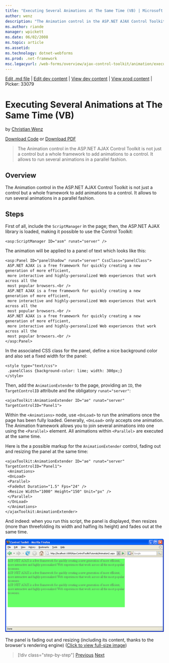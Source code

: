 ```yaml
---
title: "Executing Several Animations at The Same Time (VB) | Microsoft Docs"
author: wenz
description: "The Animation control in the ASP.NET AJAX Control Toolkit is not just a control but a whole framework to add animations to a control. It allows to run severa..."
ms.author: riande
manager: wpickett
ms.date: 06/02/2008
ms.topic: article
ms.assetid: 
ms.technology: dotnet-webforms
ms.prod: .net-framework
msc.legacyurl: /web-forms/overview/ajax-control-toolkit/animation/executing-several-animations-at-the-same-time-vb
---
```

[Edit .md file](C:\Projects\msc\dev\Msc.Www\Web.ASP\App_Data\github\web-forms\overview\ajax-control-toolkit\animation\executing-several-animations-at-the-same-time-vb.md) | [Edit dev content](http://www.aspdev.net/umbraco#/content/content/edit/24779) | [View dev content](http://docs.aspdev.net/tutorials/web-forms/overview/ajax-control-toolkit/animation/executing-several-animations-at-the-same-time-vb.html) | [View prod content](http://www.asp.net/web-forms/overview/ajax-control-toolkit/animation/executing-several-animations-at-the-same-time-vb) | Picker: 33079

Executing Several Animations at The Same Time (VB)
====================
by [Christian Wenz](https://github.com/wenz)

[Download Code](http://download.microsoft.com/download/f/9/a/f9a26acd-8df4-4484-8a18-199e4598f411/Animation2.vb.zip) or [Download PDF](http://download.microsoft.com/download/6/7/1/6718d452-ff89-4d3f-a90e-c74ec2d636a3/animation2VB.pdf)

> The Animation control in the ASP.NET AJAX Control Toolkit is not just a control but a whole framework to add animations to a control. It allows to run several animations in a parallel fashion.


## Overview

The Animation control in the ASP.NET AJAX Control Toolkit is not just a control but a whole framework to add animations to a control. It allows to run several animations in a parallel fashion.

## Steps

First of all, include the `ScriptManager` in the page; then, the ASP.NET AJAX library is loaded, making it possible to use the Control Toolkit:

    <asp:ScriptManager ID="asm" runat="server" />

The animation will be applied to a panel of text which looks like this:

    <asp:Panel ID="panelShadow" runat="server" CssClass="panelClass">
     ASP.NET AJAX is a free framework for quickly creating a new generation of more efficient,
     more interactive and highly-personalized Web experiences that work across all the
     most popular browsers.<br />
     ASP.NET AJAX is a free framework for quickly creating a new generation of more efficient,
     more interactive and highly-personalized Web experiences that work across all the
     most popular browsers.<br />
     ASP.NET AJAX is a free framework for quickly creating a new generation of more efficient,
     more interactive and highly-personalized Web experiences that work across all the
     most popular browsers.<br />
    </asp:Panel>

In the associated CSS class for the panel, define a nice background color and also set a fixed width for the panel:

    <style type="text/css">
     .panelClass {background-color: lime; width: 300px;}
    </style>

Then, add the `AnimationExtender` to the page, providing an `ID`, the `TargetControlID` attribute and the obligatory `runat="server"`:

    <ajaxToolkit:AnimationExtender ID="ae" runat="server" TargetControlID="Panel1">

Within the `<Animations>` node, use `<OnLoad>` to run the animations once the page has been fully loaded. Generally, `<OnLoad>` only accepts one animation. The Animation framework allows you to join several animations into one using the `<Parallel>` element. All animations within `<Parallel>` are executed at the same time.

Here is the a possible markup for the `AnimationExtender` control, fading out and resizing the panel at the same time:

    <ajaxToolkit:AnimationExtender ID="ae" runat="server" TargetControlID="Panel1">
     <Animations>
     <OnLoad>
     <Parallel>
     <FadeOut Duration="1.5" Fps="24" />
     <Resize Width="1000" Height="150" Unit="px" />
     </Parallel>
     </OnLoad>
     </Animations>
    </ajaxToolkit:AnimationExtender>

And indeed: when you run this script, the panel is displayed, then resizes (more than threefolding its width and halfing its height) and fades out at the same time.


[![The panel is fading out and resizing (including its content, thanks to the browser's rendering engine)](executing-several-animations-at-the-same-time-vb/_static/image2.png)](executing-several-animations-at-the-same-time-vb/_static/image1.png)

The panel is fading out and resizing (including its content, thanks to the browser's rendering engine) ([Click to view full-size image](executing-several-animations-at-the-same-time-vb/_static/image3.png))

>[!div class="step-by-step"] [Previous](adding-animation-to-a-control-vb.md) [Next](executing-several-animations-after-each-other-vb.md)